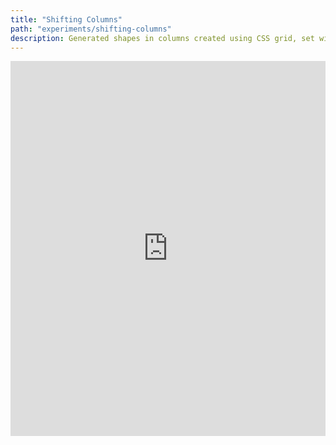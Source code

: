 ```yaml
---
title: "Shifting Columns"
path: "experiments/shifting-columns"
description: Generated shapes in columns created using CSS grid, set with randomly generated colors that intervally shift colors
---
```


  <iframe height="600px" style="width: 100%" scrolling="no" title="Randomly generated colors striped grid" src="https://codepen.io/coralsea/embed/WNNYqqw?height=363&theme-id=light&default-tab=js,result" frameborder="no" allowtransparency="true" allowfullscreen="true">
  See the Pen <a href='https://codepen.io/coralsea/pen/WNNYqqw'>Randomly generated colors striped grid</a> by Coral
  (<a href='https://codepen.io/coralsea'>@coralsea</a>) on <a href='https://codepen.io'>CodePen</a>.
</iframe>

